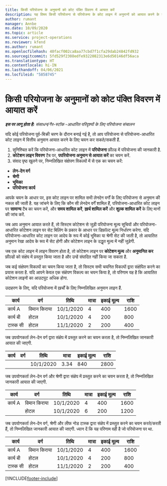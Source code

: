 ```yaml
---
title: किसी परियोजना के अनुमानों को कोट पंक्ति विवरण में आयात करें
description: यह विषय किसी परियोजना से परियोजना के कोट लाइन में अनुमानों को आयात करने के बारे में जानकारी प्रदान करता है.
author: rumant
manager: Annbe
ms.date: 10/09/2020
ms.topic: article
ms.service: project-operations
ms.reviewer: kfend
ms.author: rumant
ms.openlocfilehash: 40facf002ca8aa77cbd7f1cfa29dab24842fd932
ms.sourcegitcommit: 5fd529f2308edfe9322082313e6d50146df56aca
ms.translationtype: HT
ms.contentlocale: hi-IN
ms.lasthandoff: 04/06/2021
ms.locfileid: "5858745"
---
```

# <a name="import-estimates-for-a-project-to-a-project-quote-line"></a>किसी परियोजना के अनुमानों को कोट पंक्ति विवरण में आयात करें

_**इस पर लागू होता है:** संसाधन/गैर-स्टॉक -आधारित परिदृश्यों के लिए परियोजना संचालन_


यदि कोई परियोजना पूर्व-बिक्री चरण के दौरान बनाई गई है, तो आप परियोजना से परियोजना-आधारित कोट लाइन में वित्तीय अनुमान आयात करने के लिए चयन कर सकते/सकती हैं.

1. सुनिश्चित करें कि परियोजना-आधारित कोट लाइन में **परियोजना** फ़ील्ड में परियोजना की जानकारी है.
2. **कोटेशन लाइन विवरण** टैब पर, **पपरियोजना अनुमान से आयात करें** का चयन करें.
3. संवाद पृष्ठ खुलने पर, निम्नलिखित संक्षेपण विकल्पों में से एक का चयन करें:

  - **लेन-देन वर्ग**
  - **श्रेणी**
  - **भूमिका** 
  - **परियोजना कार्य**

आपके चयन के आधार पर, इस कोट लाइन पर शामिल सभी लेनदेन वर्गों के लिए परियोजना से अनुमान की नकल की जाती है. यह जांचने के लिए कि कौन सी लेनदेन वर्गें शामिल हैं, परियोजना-आधारित कोट लाइन पर **सामान्य** टैब का चयन करें, और **समय शामिल करें**, **ख़र्च शामिल करें** और **शुल्क शामिल करें** के लिए मानों की जांच करें.

जब आप अनुमान आयात करते हैं, तो सिस्टम कोटेशन से जुड़ी परियोजना मूल्य सूचियों और परियोजना-आधारित कोटेशन लाइन पर सेट बिलिंग के प्रकार के आधार पर डिफ़ॉल्ट मूल्य निर्धारण करेगा. यदि परियोजना-आधारित कोट लाइन पर आदेय के रूप में कोई भूमिका या श्रेणी सेट की जाती है, तो आयातित अनुमान रेखा आदेय के रूप में सेट होगी और कोटेशन लाइन के उद्धृत मूल्य में नहीं जुड़ेगी.

जब एक कोट लाइन में लाइन विवरण होता है, तो कोटेशन लाइन पर **कोटेशन मूल्य** और **अनुमानित कर** फ़ील्डों को संक्षेप में प्रस्तुत किया जाता है और उन्हें संपादित नहीं किया जा सकता है.

जब कई संक्षेपण विकल्पों का चयन किया जाता है, तो सिस्टम सभी चयनित विकल्पों द्वारा संक्षेपित करने का प्रयास करता है. यदि आपने केवल एक संक्षेपण विकल्प का चयन किया है, तो परिणाम यह है कि आयातित कोटेशन लाइनों का आउटपुट अधिक होगा.

उदाहरण के लिए, यदि परियोजना में ख़र्चों के लिए निम्नलिखित अनुमान लाइन हैं.

| कार्य | वर्ग | तिथि | मात्रा | इकाई मूल्य | राशि |
| --- | --- | --- | --- | --- | --- |
| कार्य A | विमान किराया | 10/1/2020 | 4 | 400 | 1600 |
| कार्य बी | होटल | 10/1/2020 | 4 | 200 | 800 |
| टास्क सी | होटल | 11/1/2020 | 2 | 200 | 400 |

जब उपयोगकर्ता लेन-देन वर्ग द्वारा संक्षेप में प्रस्तुत करने का चयन करता है, तो निम्नलिखित जानकारी आयात की जाएगी.

| कार्य | वर्ग | तिथि | मात्रा | इकाई मूल्य | राशि |
| --- | --- | --- | --- | --- | --- |
| | | 10/1/2020 | 3.34 | 840 | 2800 |

जब उपयोगकर्ता लेन-देन वर्ग और श्रेणी द्वारा संक्षेप में प्रस्तुत करने का चयन करता है, तो निम्नलिखित जानकारी आयात की जाएगी.

| कार्य | वर्ग | तिथि | मात्रा | इकाई मूल्य | राशि |
| --- | --- | --- | --- | --- | --- |
| कार्य A | विमान किराया | 10/1/2020 | 4 | 400 | 1600 |
| | होटल | 10/1/2020 | 6 | 200 | 1200 |

जब उपयोगकर्ता लेन-देन वर्ग, श्रेणी और लीफ नोड टास्क द्वारा संक्षेप में प्रस्तुत करने का चयन करते/करती हैं, तो निम्नलिखित जानकारी आयात की जाएगी. ध्यान दें कि यह परिणाम वही है जो परियोजना पर था.

| कार्य | वर्ग | तिथि | मात्रा | इकाई मूल्य | राशि |
| --- | --- | --- | --- | --- | --- |
| कार्य A | विमान किराया | 10/1/2020 | 4 | 400 | 1600 |
| कार्य बी | होटल | 10/1/2020 | 4 | 200 | 800 |
| टास्क सी | होटल | 11/1/2020 | 2 | 200 | 400 |


[!INCLUDE[footer-include](../includes/footer-banner.md)]
